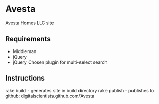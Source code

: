 Avesta
======

Avesta Homes LLC site

Requirements
------------

* Middleman
* jQuery
* jQuery Chosen plugin for multi-select search

Instructions
------------

rake build - generates site in build directory
rake publish -  publishes to github: digitalscientists.github.com/Avesta

